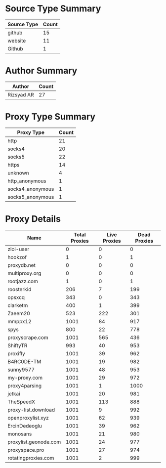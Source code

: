 # Source Type Summary

| Source Type | Count |
|-------------|-------|
| github | 15 |
| website | 11 |
| Github | 1 |


# Author Summary

| Author | Count |
|--------|-------|
| Rizsyad AR | 27 |


# Proxy Type Summary

| Proxy Type | Count |
|------------|-------|
| http | 21 |
| socks4 | 20 |
| socks5 | 22 |
| https | 14 |
| unknown | 4 |
| http_anonymous | 1 |
| socks4_anonymous | 1 |
| socks5_anonymous | 1 |


# Proxy Details

| Name | Total Proxies | Live Proxies | Dead Proxies |
|------|---------------|--------------|---------------|
| zloi-user | 0 | 0 | 0 |
| hookzof | 1 | 0 | 1 |
| proxydb.net | 0 | 0 | 0 |
| multiproxy.org | 0 | 0 | 0 |
| rootjazz.com | 1 | 0 | 1 |
| roosterkid | 206 | 7 | 199 |
| opsxcq | 343 | 0 | 343 |
| clarketm | 400 | 1 | 399 |
| Zaeem20 | 523 | 222 | 301 |
| mmppx12 | 1001 | 84 | 917 |
| spys | 800 | 22 | 778 |
| proxyscrape.com | 1001 | 565 | 436 |
| ShiftyTR | 993 | 40 | 953 |
| proxifly | 1001 | 39 | 962 |
| B4RC0DE-TM | 1001 | 19 | 982 |
| sunny9577 | 1001 | 48 | 953 |
| my-proxy.com | 1001 | 29 | 972 |
| proxy4parsing | 1001 | 1 | 1000 |
| jetkai | 1001 | 20 | 981 |
| TheSpeedX | 1001 | 113 | 888 |
| proxy-list.download | 1001 | 9 | 992 |
| openproxylist.xyz | 1001 | 62 | 939 |
| ErcinDedeoglu | 1001 | 39 | 962 |
| monosans | 1001 | 21 | 980 |
| proxylist.geonode.com | 1001 | 24 | 977 |
| proxyspace.pro | 1001 | 27 | 974 |
| rotatingproxies.com | 1001 | 2 | 999 |
